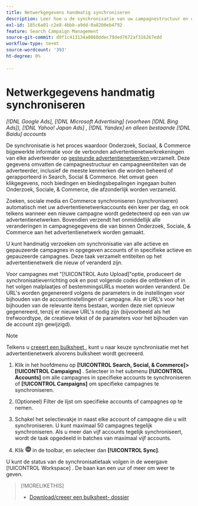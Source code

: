 ```yaml
---
title: Netwerkgegevens handmatig synchroniseren
description: Leer hoe u de synchronisatie van uw campagnestructuur en campagneentiteiten voor ondersteunde advertentienetwerken handmatig kunt activeren.
exl-id: 185c6a01-c2e8-4bbb-a9dd-0a8200eb4792
feature: Search Campaign Management
source-git-commit: d0f1c413134a0868ddec79ded7672af316267edd
workflow-type: tm+mt
source-wordcount: '393'
ht-degree: 0%

---
```


# Netwerkgegevens handmatig synchroniseren

*[!DNL Google Ads], [!DNL Microsoft Advertising] (voorheen [!DNL Bing Ads]), [!DNL Yahoo! Japan Ads] , [!DNL Yandex] en alleen bestaande [!DNL Baidu] accounts*

De synchronisatie is het proces waardoor Onderzoek, Sociaal, &amp; Commerce bijgewerkte informatie voor de verbonden advertentienetwerkrekeningen van elke adverteerder op [ gesteunde advertentienetwerken ](/help/search-social-commerce/introduction/supported-inventory.md) verzamelt. Deze gegevens omvatten de campagnestructuur en campagneentiteiten van de adverteerder, inclusief de meeste kenmerken die worden beheerd of gerapporteerd in Search, Social &amp; Commerce. Het omvat geen klikgegevens, noch biedingen en biedingsbepalingen ingegaan buiten Onderzoek, Sociale, &amp; Commerce, die afzonderlijk worden verzameld.

Zoeken, sociale media en Commerce synchroniseren (synchroniseren) automatisch met uw advertentienetwerkaccounts één keer per dag, en ook telkens wanneer een nieuwe campagne wordt gedetecteerd op een van uw advertentienetwerken. Bovendien verzendt het onmiddellijk alle veranderingen in campagnegegevens die van binnen Onderzoek, Sociale, &amp; Commerce aan het advertentienetwerk worden gemaakt.

U kunt handmatig verzoeken om synchronisatie van alle actieve en gepauzeerde campagnes in opgegeven accounts of in specifieke actieve en gepauzeerde campagnes. Deze taak verzamelt entiteiten op het advertentienetwerk die nieuw of veranderd zijn.

Voor campagnes met &quot;[!UICONTROL Auto Upload]&quot;optie, produceert de synchronisatieverrichting ook en post volgende codes die ontbreken of in het volgen malplaatjes of bestemmingsURLs moeten worden veranderd. De URL&#39;s worden gegenereerd volgens de parameters in de instellingen voor bijhouden van de accountinstellingen of campagne. Als er URL&#39;s voor het bijhouden van de relevante items bestaan, worden deze niet opnieuw gegenereerd, tenzij er nieuwe URL&#39;s nodig zijn (bijvoorbeeld als het trefwoordtype, de creatieve tekst of de parameters voor het bijhouden van de account zijn gewijzigd).

>[!NOTE]
>
>Telkens u [ creeert een bulksheet ](/help/search-social-commerce/campaign-management/bulksheets/bulksheet-download.md), kunt u naar keuze synchronisatie met het advertentienetwerk alvorens bulksheet wordt gecreeerd.

1. Klik in het hoofdmenu op **[!UICONTROL Search, Social, & Commerce]>[!UICONTROL Campaigns]** . Selecteer in het submenu **[!UICONTROL Accounts]** om alle campagnes in specifieke accounts te synchroniseren of **[!UICONTROL Campaigns]** om specifieke campagnes te synchroniseren.

1. (Optioneel) Filter de lijst om specifieke accounts of campagnes op te nemen.

1. Schakel het selectievakje in naast elke account of campagne die u wilt synchroniseren. U kunt maximaal 50 campagnes tegelijk synchroniseren. Als u meer dan vijf accounts tegelijk synchroniseert, wordt de taak opgedeeld in batches van maximaal vijf accounts.

1. Klik ![**Meer**](/help/search-social-commerce/assets/more.png " Meer ") in de toolbar, en selecteer dan **[!UICONTROL Sync]**.

U kunt de status van de synchronisatietaak volgen in de weergave [!UICONTROL Workspace] . De baan kan
een uur of meer om weer te geven.

>[!MORELIKETHIS]
>
>* [ Download/creeer een bulksheet- dossier ](/help/search-social-commerce/campaign-management/bulksheets/bulksheet-download.md)
